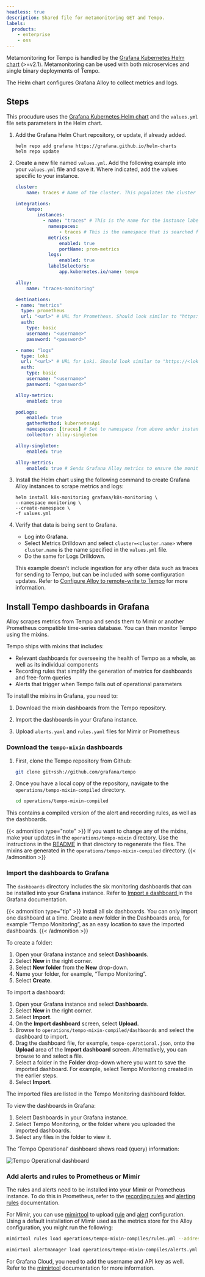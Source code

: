 ```yaml
---
headless: true
description: Shared file for metamonitoring GET and Tempo.
labels:
  products:
    - enterprise
    - oss
---
```


[//]: # 'This file documents the best practices for monitoring for Tempo.'
[//]: # 'This shared file is included in these locations:'
[//]: # '/tempo/docs/sources/tempo/operations/monitor/set-up-monitoring.md'
[//]: #
[//]: # 'If you make changes to this file, verify that the meaning and content are not changed in any place where the file is included.'
[//]: # 'Any links should be fully qualified and not relative: /docs/grafana/ instead of ../grafana/.'


Metamonitoring for Tempo is handled by the [Grafana Kubernetes Helm chart](https://github.com/grafana/k8s-monitoring-helm) (>=v2.1). Metamonitoring can be used with both microservices and single binary deployments of Tempo.

The Helm chart configures Grafana Alloy to collect metrics and logs.

## Steps

This procudure uses the [Grafana Kubernetes Helm chart](https://github.com/grafana/k8s-monitoring-helm) and the `values.yml` file sets parameters in the Helm chart.

1. Add the Grafana Helm Chart repository, or update, if already added. 

    ```
    helm repo add grafana https://grafana.github.io/helm-charts  
    helm repo update
    ```

1. Create a new file named `values.yml`. Add the following example into your `values.yml` file and save it. Where indicated, add the values specific to your instance.

    ```yaml
    cluster:
        name: traces # Name of the cluster. This populates the cluster label.

    integrations:
        tempo:
            instances:
              - name: "traces" # This is the name for the instance label that reports.
                namespaces:
                    - traces # This is the namespace that is searched for Tempo instances. Change this accordingly.
                metrics:
                    enabled: true
                    portName: prom-metrics
                logs:
                    enabled: true
                labelSelectors:
                    app.kubernetes.io/name: tempo

    alloy:
        name: "traces-monitoring"

    destinations:
    - name: "metrics"
      type: prometheus
      url: "<url>" # URL for Prometheus. Should look similar to "https://<prometheus host>/api/prom/push".
      auth:
        type: basic
        username: "<username>"
        password: "<password>"

    - name: "logs"
      type: loki
      url: "<url>" # URL for Loki. Should look similar to "https://<loki host>/loki/api/v1/push".
      auth:
        type: basic
        username: "<username>" 
        password: "<password>"

    alloy-metrics:
        enabled: true

    podLogs:
        enabled: true
        gatherMethod: kubernetesApi
        namespaces: [traces] # Set to namespace from above under instances.
        collector: alloy-singleton

    alloy-singleton:
        enabled: true

    alloy-metrics:
        enabled: true # Sends Grafana Alloy metrics to ensure the monitoring is working properly.
    ```

1. Install the Helm chart using the following command to create Grafana Alloy instances to scrape metrics and logs:

    ```
    helm install k8s-monitoring grafana/k8s-monitoring \
    --namespace monitoring \
    --create-namespace \
    -f values.yml
    ```

1. Verify that data is being sent to Grafana. 
    - Log into Grafana. 
    - Select Metrics Drilldown and select `cluster=<cluster.name>` where `cluster.name` is the name specified in the `values.yml` file. 
    - Do the same for Logs Drilldown.

    This example doesn’t include ingestion for any other data such as traces for sending to Tempo, but can be included with some configuration updates.
    Refer to [Configure Alloy to remote-write to Tempo](https://grafana.com/docs/tempo/<TEMPO_VERSION>/setup/set-up-test-app/) for more information.

## Install Tempo dashboards in Grafana

Alloy scrapes metrics from Tempo and sends them to Mimir or another Prometheus compatible time-series database.
You can then monitor Tempo using the mixins.

Tempo ships with mixins that includes:

* Relevant dashboards for overseeing the health of Tempo as a whole, as well as its individual components
* Recording rules that simplify the generation of metrics for dashboards and free-form queries
* Alerts that trigger when Tempo falls out of operational parameters

To install the mixins in Grafana, you need to:

1. Download the mixin dashboards from the Tempo repository.

1. Import the dashboards in your Grafana instance.

1. Upload `alerts.yaml` and `rules.yaml` files for Mimir or Prometheus

### Download the `tempo-mixin` dashboards

1. First, clone the Tempo repository from Github:
   ```bash
   git clone git+ssh://github.com/grafana/tempo
   ```

1. Once you have a local copy of the repository, navigate to the `operations/tempo-mixin-compiled` directory.
   ```bash
   cd operations/tempo-mixin-compiled
   ```

This contains a compiled version of the alert and recording rules, as well as the dashboards.

{{< admonition type="note" >}}
If you want to change any of the mixins, make your updates in the `operations/tempo-mixin` directory.
Use the instructions in the [README](https://github.com/grafana/tempo/tree/main/operations/tempo-mixin) in that directory to regenerate the files.
The mixins are generated in the `operations/tempo-mixin-compiled` directory.
{{< /admonition >}}

### Import the dashboards to Grafana

The `dashboards` directory includes the six monitoring dashboards that can be installed into your Grafana instance.
Refer to [Import a dashboard ](https://grafana.com/docs/grafana/latest/dashboards/build-dashboards/import-dashboards/)in the Grafana documentation.

{{< admonition type="tip" >}}
Install all six dashboards.
You can only import one dashboard at a time.
Create a new folder in the Dashboards area, for example “Tempo Monitoring”, as an easy location to save the imported dashboards.
{{< /admonition >}}

To create a folder:

1. Open your Grafana instance and select **Dashboards**.
1. Select **New** in the right corner.
1. Select **New folder** from the **New** drop-down.
1. Name your folder, for example, “Tempo Monitoring”.
1. Select **Create**.

To import a dashboard:

1. Open your Grafana instance and select **Dashboards**.
1. Select **New** in the right corner.
1. Select **Import**.
1. On the **Import dashboard** screen, select **Upload.**
1. Browse to `operations/tempo-mixin-compiled/dashboards` and select the dashboard to import.
1. Drag the dashboard file, for example, `tempo-operational.json`, onto the **Upload** area of the **Import dashboard** screen. Alternatively, you can browse to and select a file.
1. Select a folder in the **Folder** drop-down where you want to save the imported dashboard. For example, select Tempo Monitoring created in the earlier steps.
1. Select **Import**.

The imported files are listed in the Tempo Monitoring dashboard folder.

To view the dashboards in Grafana:

1. Select Dashboards in your Grafana instance.
1. Select Tempo Monitoring, or the folder where you uploaded the imported dashboards.
1. Select any files in the folder to view it.

The ‘Tempo Operational’ dashboard shows read (query) information:

![Tempo Operational dashboard](/media/docs/tempo/screenshot-tempo-ops-dashboard.png "Tempo Operational dashboard")

### Add alerts and rules to Prometheus or Mimir

The rules and alerts need to be installed into your Mimir or Prometheus instance.
To do this in Prometheus, refer to the [recording rules](https://prometheus.io/docs/prometheus/latest/configuration/recording_rules/) and [alerting rules](https://prometheus.io/docs/prometheus/latest/configuration/alerting_rules/) documentation.

For Mimir, you can use [mimirtool](https://grafana.com/docs/mimir/latest/manage/tools/mimirtool/) to upload [rule](https://grafana.com/docs/mimir/latest/manage/tools/mimirtool/#rules) and [alert](https://grafana.com/docs/mimir/latest/manage/tools/mimirtool/#alertmanager) configuration.
Using a default installation of Mimir used as the metrics store for the Alloy configuration, you might run the following:

```bash
mimirtool rules load operations/tempo-mixin-compiles/rules.yml --address=https://mimir-cluster.distributor.mimir.svc.cluster.local:9001

mimirtool alertmanager load operations/tempo-mixin-compiles/alerts.yml --address=https://mimir-cluster.distributor.mimir.svc.cluster.local:9001
```

For Grafana Cloud, you need to add the username and API key as well.
Refer to the [mimirtool](https://grafana.com/docs/mimir/latest/manage/tools/mimirtool/) documentation for more information.
